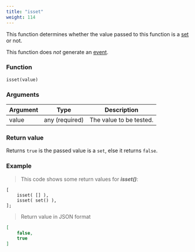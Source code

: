 ```yaml
---
title: "isset"
weight: 114
---
```


This function determines whether the value passed to this function
is a [set](../../data-types/set) or not.

This function does *not* generate an [event](../../overview/events).

### Function

`isset(value)`

### Arguments

Argument | Type | Description
-------- | ---- | -----------
value | any (required) | The value to be tested.

### Return value

Returns `true` is the passed value is a `set`, else it returns `false`.

### Example

> This code shows some return values for ***isset()***:

```thingsdb,json_response
[
    isset( [] ),
    isset( set() ),
];
```

> Return value in JSON format

```json
[
    false,
    true
]
```
